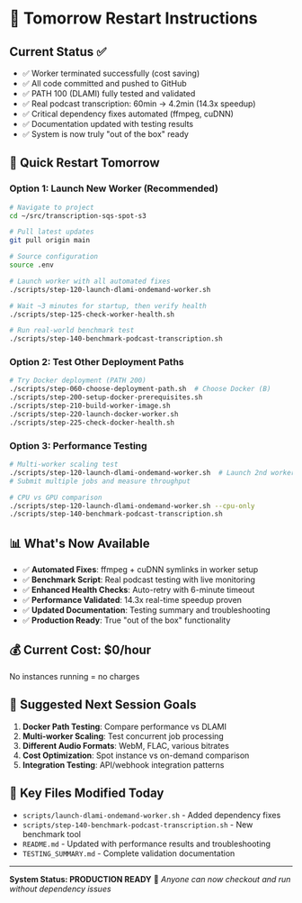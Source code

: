 # 🌅 Tomorrow Restart Instructions

## Current Status ✅
- ✅ Worker terminated successfully (cost saving)
- ✅ All code committed and pushed to GitHub  
- ✅ PATH 100 (DLAMI) fully tested and validated
- ✅ Real podcast transcription: 60min → 4.2min (14.3x speedup)
- ✅ Critical dependency fixes automated (ffmpeg, cuDNN)
- ✅ Documentation updated with testing results
- ✅ System is now truly "out of the box" ready

## 🚀 Quick Restart Tomorrow

### Option 1: Launch New Worker (Recommended)
```bash
# Navigate to project
cd ~/src/transcription-sqs-spot-s3

# Pull latest updates
git pull origin main

# Source configuration  
source .env

# Launch worker with all automated fixes
./scripts/step-120-launch-dlami-ondemand-worker.sh

# Wait ~3 minutes for startup, then verify health
./scripts/step-125-check-worker-health.sh

# Run real-world benchmark test
./scripts/step-140-benchmark-podcast-transcription.sh
```

### Option 2: Test Other Deployment Paths
```bash
# Try Docker deployment (PATH 200)
./scripts/step-060-choose-deployment-path.sh  # Choose Docker (B)
./scripts/step-200-setup-docker-prerequisites.sh
./scripts/step-210-build-worker-image.sh
./scripts/step-220-launch-docker-worker.sh
./scripts/step-225-check-docker-health.sh
```

### Option 3: Performance Testing
```bash
# Multi-worker scaling test
./scripts/step-120-launch-dlami-ondemand-worker.sh  # Launch 2nd worker
# Submit multiple jobs and measure throughput

# CPU vs GPU comparison
./scripts/step-120-launch-dlami-ondemand-worker.sh --cpu-only
./scripts/step-140-benchmark-podcast-transcription.sh
```

## 📊 What's Now Available
- ✅ **Automated Fixes**: ffmpeg + cuDNN symlinks in worker setup
- ✅ **Benchmark Script**: Real podcast testing with live monitoring
- ✅ **Enhanced Health Checks**: Auto-retry with 6-minute timeout
- ✅ **Performance Validated**: 14.3x real-time speedup proven
- ✅ **Updated Documentation**: Testing summary and troubleshooting
- ✅ **Production Ready**: True "out of the box" functionality

## 💰 Current Cost: $0/hour
No instances running = no charges

## 🎯 Suggested Next Session Goals
1. **Docker Path Testing**: Compare performance vs DLAMI
2. **Multi-worker Scaling**: Test concurrent job processing  
3. **Different Audio Formats**: WebM, FLAC, various bitrates
4. **Cost Optimization**: Spot instance vs on-demand comparison
5. **Integration Testing**: API/webhook integration patterns

## 📝 Key Files Modified Today
- `scripts/launch-dlami-ondemand-worker.sh` - Added dependency fixes
- `scripts/step-140-benchmark-podcast-transcription.sh` - New benchmark tool
- `README.md` - Updated with performance results and troubleshooting
- `TESTING_SUMMARY.md` - Complete validation documentation

---
**System Status: PRODUCTION READY** 🎉
*Anyone can now checkout and run without dependency issues*